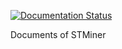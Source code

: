 [![Documentation Status](https://readthedocs.org/projects/stminerdoc/badge/?version=latest)](https://stminerdoc.readthedocs.io/en/latest/?badge=latest)  

Documents of STMiner
